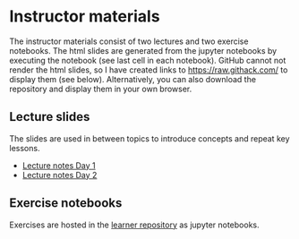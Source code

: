 # Instructor materials

The instructor materials consist of two lectures and two exercise notebooks. The html slides are generated from the jupyter notebooks by executing the notebook (see last cell in each notebook). GitHub cannot not render the html slides, so I have created links to https://raw.githack.com/ to display them (see below). Alternatively, you can also download the repository and display them in your own browser.

## Lecture slides
The slides are used in between topics to introduce concepts and repeat key lessons.  
- [Lecture notes Day 1](https://raw.githack.com/carlosug/software_carpentries/main/python_instructor_materials/python_lecture_1.slides.html#/)
- [Lecture notes Day 2](https://raw.githack.com/carlosug/software_carpentries/main/python_instructor_materials/python_lecture_2.slides.html#/)

## Exercise notebooks
Exercises are hosted in the [learner repository](https://github.com/mwakok/software_carpentry_learner) as jupyter notebooks.
